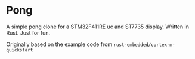 # Pong
A simple pong clone for a STM32F411RE uc and ST7735 display. Written in Rust. Just for fun.

Originally based on the example code from `rust-embedded/cortex-m-quickstart`
